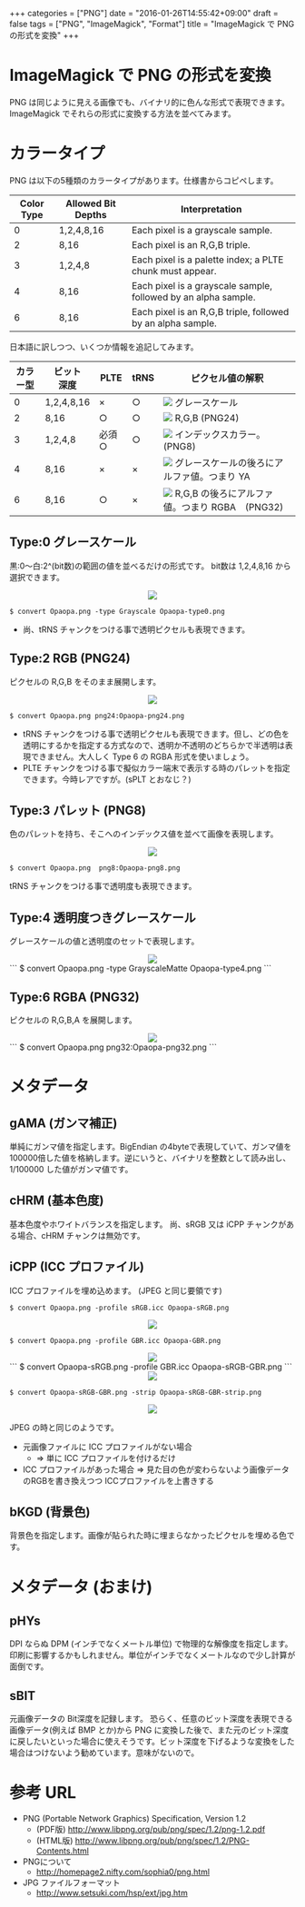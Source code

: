 +++
categories = ["PNG"]
date = "2016-01-26T14:55:42+09:00"
draft = false
tags = ["PNG", "ImageMagick", "Format"]
title = "ImageMagick で PNG の形式を変換"
+++


# ImageMagick で PNG の形式を変換

PNG は同じように見える画像でも、バイナリ的に色んな形式で表現できます。ImageMagick でそれらの形式に変換する方法を並べてみます。

# カラータイプ

PNG は以下の5種類のカラータイプがあります。仕様書からコピペします。

Color  Type | Allowed Bit Depths | Interpretation
----|----|----
0 | 1,2,4,8,16 | Each pixel is a grayscale sample.
2 |       8,16 | Each pixel is an R,G,B triple.
3 | 1,2,4,8    | Each pixel is a palette index; a PLTE chunk must appear.
4 |       8,16 | Each pixel is a grayscale sample, followed by an alpha sample.
6 |       8,16 | Each pixel is an R,G,B triple, followed by an alpha sample.

日本語に訳しつつ、いくつか情報を追記してみます。

カラー型 | ビット<br />深度 | PLTE | tRNS | ピクセル値の解釈
----|----|----|----|----
0 | 1,2,4,8,16 |  ×  | ○ | <img src="../png-pixel-type0.png" /> グレースケール
2 |       8,16 |  ○  | ○ | <img src="../png-pixel-type2.png" /> R,G,B (PNG24)
3 | 1,2,4,8    |必須○| ○ | <img src="../png-pixel-type3.png" /> インデックスカラー。(PNG8)
4 |       8,16 |  ×  | × | <img src="../png-pixel-type4.png" /> グレースケールの後ろにアルファ値。つまり YA
6 |       8,16 |  ○  | × | <img src="../png-pixel-type6.png" /> R,G,B の後ろにアルファ値。つまり RGBA　(PNG32)

## Type:0 グレースケール

 黒:0〜白:2^(bit数)の範囲の値を並べるだけの形式です。
bit数は 1,2,4,8,16 から選択できます。
<center> <img src="../png-type0.png" /> </center>

```
$ convert Opaopa.png -type Grayscale Opaopa-type0.png
```

 * 尚、tRNS チャンクをつける事で透明ピクセルも表現できます。

## Type:2 RGB (PNG24)

ピクセルの R,G,B をそのまま展開します。
<center> <img src="../png-type2.png" /> </center>

```
$ convert Opaopa.png png24:Opaopa-png24.png
```

 * tRNS チャンクをつける事で透明ピクセルも表現できます。但し、どの色を透明にするかを指定する方式なので、透明か不透明のどちらかで半透明は表現できません。大人しく Type 6 の RGBA 形式を使いましょう。
 * PLTE チャンクをつける事で擬似カラー端末で表示する時のパレットを指定できます。今時レアですが。(sPLT とおなじ？)

## Type:3 パレット (PNG8)

色のパレットを持ち、そこへのインデックス値を並べて画像を表現します。
<center> <img src="../png-type3.png" /> </center>

```
$ convert Opaopa.png  png8:Opaopa-png8.png
```
tRNS チャンクをつける事で透明度も表現できます。

## Type:4 透明度つきグレースケール

グレースケールの値と透明度のセットで表現します。
<center> <img src="../png-type4.png" /> </center>
```
$ convert Opaopa.png -type GrayscaleMatte  Opaopa-type4.png
```

## Type:6 RGBA (PNG32)

ピクセルの R,G,B,A を展開します。
<center> <img src="../png-type6.png" /> </center>
```
$ convert Opaopa.png  png32:Opaopa-png32.png
```

# メタデータ

## gAMA (ガンマ補正)

単純にガンマ値を指定します。BigEndian の4byteで表現していて、ガンマ値を100000倍した値を格納します。逆にいうと、バイナリを整数として読み出し、1/100000 した値がガンマ値です。

## cHRM (基本色度)

基本色度やホワイトバランスを指定します。
尚、sRGB 又は iCPP チャンクがある場合、cHRM チャンクは無効です。

## iCPP (ICC プロファイル)

ICC プロファイルを埋め込めます。 (JPEG と同じ要領です)

```
$ convert Opaopa.png -profile sRGB.icc Opaopa-sRGB.png
```
<center> <img src="../Opaopa-sRGB.png"> </center>

```
$ convert Opaopa.png -profile GBR.icc Opaopa-GBR.png
```
<center> <img src="../Opaopa-GBR.png"> </center>
```
$ convert Opaopa-sRGB.png -profile GBR.icc Opaopa-sRGB-GBR.png
```
<center> <img src="../Opaopa-sRGB-GBR.png"> </center>

```
$ convert Opaopa-sRGB-GBR.png -strip Opaopa-sRGB-GBR-strip.png
```
<center> <img src="../Opaopa-sRGB-GBR-strip.png"> </center>

JPEG の時と同じのようです。

 * 元画像ファイルに ICC プロファイルがない場合
    *  => 単に ICC プロファイルを付けるだけ
 * ICC プロファイルがあった場合 => 見た目の色が変わらないよう画像データのRGBを書き換えつつ ICCプロファイルを上書きする

## bKGD (背景色)

背景色を指定します。画像が貼られた時に埋まらなかったピクセルを埋める色です。

# メタデータ (おまけ)

## pHYs

DPI ならぬ DPM (インチでなくメートル単位) で物理的な解像度を指定します。印刷に影響するかもしれません。単位がインチでなくメートルなので少し計算が面倒です。

## sBIT

元画像データの Bit深度を記録します。
恐らく、任意のビット深度を表現できる画像データ(例えば BMP とか)から PNG に変換した後で、また元のビット深度に戻したいといった場合に使えそうです。ビット深度を下げるような変換をした場合はつけないよう勧めています。意味がないので。

# 参考 URL

 * PNG (Portable Network Graphics) Specification, Version 1.2
   * (PDF版) http://www.libpng.org/pub/png/spec/1.2/png-1.2.pdf
   * (HTML版) http://www.libpng.org/pub/png/spec/1.2/PNG-Contents.html
 * PNGについて
   * http://homepage2.nifty.com/sophia0/png.html
 * JPG ファイルフォーマット
   * http://www.setsuki.com/hsp/ext/jpg.htm
